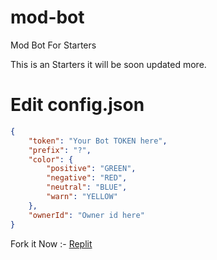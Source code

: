 # mod-bot
Mod Bot For Starters

This is an Starters it will be soon updated more.

# Edit config.json
```json
{
    "token": "Your Bot TOKEN here",
    "prefix": "?",
    "color": {
        "positive": "GREEN",
        "negative": "RED",
        "neutral": "BLUE",
        "warn": "YELLOW"
    },
    "ownerId": "Owner id here"
}
```
Fork it Now :- [Replit](https://repl.it/github/ASITRO-Development/mod-bot)
